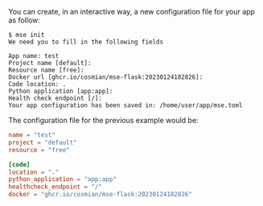 You can create, in an interactive way, a new configuration file for your app as follow:

```console
$ mse init
We need you to fill in the following fields

App name: test
Project name [default]: 
Resource name [free]: 
Docker url [ghcr.io/cosmian/mse-flask:20230124182826]: 
Code location: .
Python application [app:app]: 
Health check endpoint [/]: 
Your app configuration has been saved in: /home/user/app/mse.toml
```

The configuration file for the previous example would be:

```toml
name = "test"
project = "default"
resource = "free"

[code]
location = "."
python_application = "app:app"
healthcheck_endpoint = "/"
docker = "ghcr.io/cosmian/mse-flask:20230124182826"
```